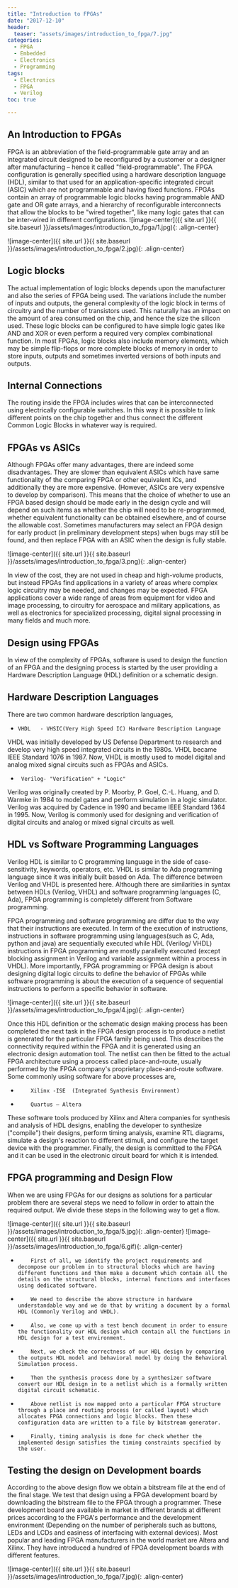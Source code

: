 ```yaml
---
title: "Introduction to FPGAs"
date: "2017-12-10" 
header:
  teaser: "assets/images/introduction_to_fpga/7.jpg"
categories:
  - FPGA
  - Embedded
  - Electronics
  - Programming
tags:
  - Electronics
  - FPGA
  - Verilog
toc: true

---
```



## An Introduction to FPGAs

FPGA is an abbreviation of the field-programmable gate array and an integrated circuit designed to be reconfigured by a customer or a designer after manufacturing – hence it called "field-programmable". The FPGA configuration is generally specified using a hardware description language (HDL), similar to that used for an application-specific integrated circuit (ASIC) which are not programmable and having fixed functions.  FPGAs contain an array of programmable logic blocks having programmable AND gate  and OR gate arrays, and a hierarchy of reconfigurable interconnects that allow the blocks to be "wired together", like many logic gates that can be inter-wired in different configurations.
![image-center]({{ site.url }}{{ site.baseurl }}/assets/images/introduction_to_fpga/1.jpg){: .align-center}

![image-center]({{ site.url }}{{ site.baseurl }}/assets/images/introduction_to_fpga/2.jpg){: .align-center}

## Logic blocks

The actual implementation of logic blocks depends upon the manufacturer and also the series of FPGA being used. The variations include the number of inputs and outputs, the general complexity of the logic block in terms of circuitry and the number of transistors used. This naturally has an impact on the amount of area consumed on the chip, and hence the size the silicon used.
These logic blocks can be configured to have simple logic gates like AND and XOR or even perform a required very complex combinational function. In most FPGAs, logic blocks also include memory elements, which may be simple flip-flops or more complete blocks of memory in order to store inputs, outputs and sometimes inverted versions of both inputs and outputs.

## Internal Connections

The routing inside the FPGA includes wires that can be interconnected using electrically configurable switches. In this way it is possible to link different points on the chip together and thus connect the different Common Logic Blocks in whatever way is required.

## FPGAs vs ASICs
Although FPGAs offer many advantages, there are indeed some disadvantages. They are slower than equivalent ASICs which have same functionality of the comparing FPGA or other equivalent ICs, and additionally they are more expensive. (However, ASICs are very expensive to develop by comparison). This means that the choice of whether to use an FPGA based design should be made early in the design cycle and will depend on such items as whether the chip will need to be re-programmed, whether equivalent functionality can be obtained elsewhere, and of course the allowable cost. Sometimes manufacturers may select an FPGA design for early product (in preliminary development steps) when bugs may still be found, and then replace FPGA with an ASIC when the design is fully stable.

![image-center]({{ site.url }}{{ site.baseurl }}/assets/images/introduction_to_fpga/3.png){: .align-center}

In view of the cost, they are not used in cheap and high-volume products, but instead FPGAs find applications in a variety of areas where complex logic circuitry may be needed, and changes may be expected. FPGA applications cover a wide range of areas from equipment for video and image processing, to circuitry for aerospace and military applications, as well as electronics for specialized processing, digital signal processing in many fields and much more.

## Design using FPGAs
In view of the complexity of FPGAs, software is used to design the function of an FPGA and the designing process is started by the user providing a Hardware Description Language (HDL) definition or a schematic design.

## Hardware Description Languages
There are two common hardware description languages,
*     VHDL   - VHSIC(Very High Speed IC) Hardware Description Language
VHDL was initially developed by US Defense Department to research and develop very high speed integrated circuits in the 1980s.  VHDL became IEEE Standard 1076 in 1987. Now, VHDL is mostly used to model digital and analog mixed signal circuits such as FPGAs and ASICs. 
*      Verilog- "Verification" + "Logic"
Verilog was originally created by P. Moorby, P. Goel, C.-L. Huang, and D. Warmke in 1984 to model gates and perform simulation in a logic simulator. Verilog was acquired by Cadence in 1990 and became IEEE Standard 1364 in 1995. Now, Verilog is commonly used for designing and verification of digital circuits and analog or mixed signal circuits as well.

## HDL vs Software Programming Languages

Verilog HDL is similar to C programming language in the side of case-sensitivity, keywords, operators, etc. VHDL is similar to Ada programming language since it was initially built based on Ada. The difference between Verilog and VHDL is presented here. Although there are similarities in syntax between HDLs (Verilog, VHDL) and software programming languages (C, Ada), FPGA programming is completely different from Software programming. 

FPGA programming and software programming are differ due to the way that  their instructions are executed. In term of the execution of instructions, instructions in software programming using languages(such as C, Ada, python and java) are sequentially executed while HDL (Verilog/ VHDL) instructions in FPGA programming are mostly parallelly executed (except blocking assignment in Verilog and variable assignment within a process in VHDL). More importantly, FPGA programming or FPGA design is about designing digital logic circuits to define the behavior of FPGAs while software programming is about the execution of a sequence of sequential instructions to perform a specific behavior in software.

![image-center]({{ site.url }}{{ site.baseurl }}/assets/images/introduction_to_fpga/4.jpg){: .align-center}

Once this HDL definition or the schematic design making process has been completed the next task in the FPGA design process is to produce a netlist is generated for the particular FPGA family being used. This describes the connectivity required within the FPGA and it is generated using an electronic design automation tool.
The netlist can then be fitted to the actual FPGA architecture using a process called place-and-route, usually performed by the FPGA company's proprietary place-and-route software.
Some commonly using software for above processes are,
*         Xilinx -ISE  (Integrated Synthesis Environment)
*         Quartus – Altera
These software tools produced by Xilinx and Altera companies for synthesis and analysis of HDL designs, enabling the developer to synthesize ("compile") their designs, perform timing analysis, examine RTL diagrams, simulate a design's reaction to different stimuli, and configure the target device with the programmer.
Finally, the design is committed to the FPGA and it can be used in the electronic circuit board for which it is intended.

## FPGA programming and Design Flow

When we are using FPGAs for our designs as solutions for a particular problem there are several steps we need to follow in order to attain the required output. We divide these steps in the following way to get a flow.

![image-center]({{ site.url }}{{ site.baseurl }}/assets/images/introduction_to_fpga/5.jpg){: .align-center}
![image-center]({{ site.url }}{{ site.baseurl }}/assets/images/introduction_to_fpga/6.gif){: .align-center}

*         First of all, we identify the project requirements and decompose our problem in to structural blocks which are having different functions and then make a document which contain all the details on the structural blocks, internal functions and interfaces using dedicated software.  

*         We need to describe the above structure in hardware understandable way and we do that by writing a document by a formal HDL (Commonly Verilog and VHDL).


*         Also, we come up with a test bench document in order to ensure the functionality our HDL design which contain all the functions in HDL design for a test environment.


*         Next, we check the correctness of our HDL design by comparing the outputs HDL model and behavioral model by doing the Behavioral Simulation process.

*         Then the synthesis process done by a synthesizer software convert our HDL design in to a netlist which is a formally written digital circuit schematic.

 
*         Above netlist is now mapped onto a particular FPGA structure through a place and routing process (or called layout) which allocates FPGA connections and logic blocks. Then these configuration data are written to a file by bitstream generator.

*         Finally, timing analysis is done for check whether the implemented design satisfies the timing constraints specified by the user.


## Testing the design on Development boards

According to the above design flow we obtain a bitstream file at the end of the final stage. We test that design using a FPGA development board by downloading the bitstream file to the FPGA through a programmer. These development board are available in market in different brands at different prices according to the FPGA's performance and the development environment (Depending on the number of peripherals such as buttons, LEDs and LCDs and easiness of interfacing with external devices). Most popular and leading FPGA manufacturers in the world market are Altera and Xilinx. They have introduced a hundred of FPGA development boards with different features. 

![image-center]({{ site.url }}{{ site.baseurl }}/assets/images/introduction_to_fpga/7.jpg){: .align-center}

